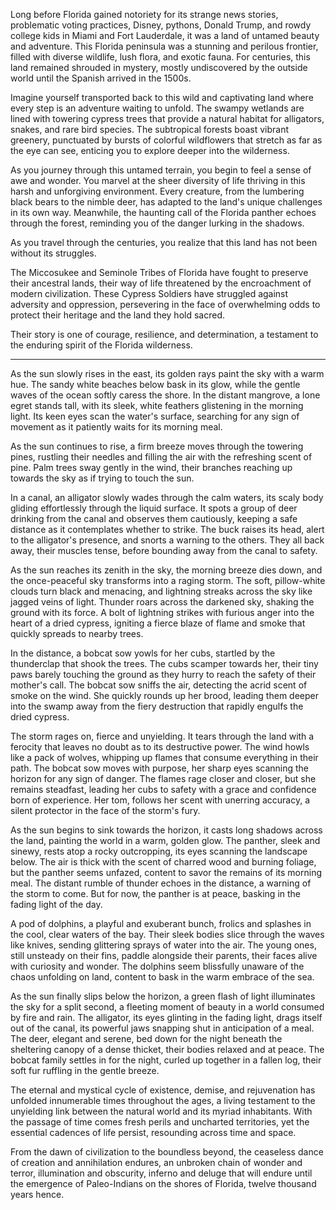 Long before Florida gained notoriety for its strange news stories, problematic voting practices, Disney, pythons, Donald Trump, and rowdy college kids in Miami and Fort Lauderdale, it was a land of untamed beauty and adventure. This Florida peninsula was a stunning and perilous frontier, filled with diverse wildlife, lush flora, and exotic fauna. For centuries, this land remained shrouded in mystery, mostly undiscovered by the outside world until the Spanish arrived in the 1500s.

Imagine yourself transported back to this wild and captivating land where every step is an adventure waiting to unfold. The swampy wetlands are lined with towering cypress trees that provide a natural habitat for alligators, snakes, and rare bird species. The subtropical forests boast vibrant greenery, punctuated by bursts of colorful wildflowers that stretch as far as the eye can see, enticing you to explore deeper into the wilderness.

As you journey through this untamed terrain, you begin to feel a sense of awe and wonder. You marvel at the sheer diversity of life thriving in this harsh and unforgiving environment. Every creature, from the lumbering black bears to the nimble deer, has adapted to the land's unique challenges in its own way. Meanwhile, the haunting call of the Florida panther echoes through the forest, reminding you of the danger lurking in the shadows.

As you travel through the centuries, you realize that this land has not been without its struggles. 

The Miccosukee and Seminole Tribes of Florida have fought to preserve their ancestral lands, their way of life threatened by the encroachment of modern civilization. These Cypress Soldiers have struggled against adversity and oppression, persevering in the face of overwhelming odds to protect their heritage and the land they hold sacred. 

Their story is one of courage, resilience, and determination, a testament to the enduring spirit of the Florida wilderness.

---

As the sun slowly rises in the east, its golden rays paint the sky with a warm hue. The sandy white beaches below bask in its glow, while the gentle waves of the ocean softly caress the shore. In the distant mangrove, a lone egret stands tall, with its sleek, white feathers glistening in the morning light. Its keen eyes scan the water's surface, searching for any sign of movement as it patiently waits for its morning meal.

As the sun continues to rise, a firm breeze moves through the towering pines, rustling their needles and filling the air with the refreshing scent of pine. Palm trees sway gently in the wind, their branches reaching up towards the sky as if trying to touch the sun.

In a canal, an alligator slowly wades through the calm waters, its scaly body gliding effortlessly through the liquid surface. It spots a group of deer drinking from the canal and observes them cautiously, keeping a safe distance as it contemplates whether to strike. The buck raises its head, alert to the alligator's presence, and snorts a warning to the others. They all back away, their muscles tense, before bounding away from the canal to safety.

As the sun reaches its zenith in the sky, the morning breeze dies down, and the once-peaceful sky transforms into a raging storm. The soft, pillow-white clouds turn black and menacing, and lightning streaks across the sky like jagged veins of light. Thunder roars across the darkened sky, shaking the ground with its force. A bolt of lightning strikes with furious anger into the heart of a dried cypress, igniting a fierce blaze of flame and smoke that quickly spreads to nearby trees.

In the distance, a bobcat sow yowls for her cubs, startled by the thunderclap that shook the trees. The cubs scamper towards her, their tiny paws barely touching the ground as they hurry to reach the safety of their mother's call. The bobcat sow sniffs the air, detecting the acrid scent of smoke on the wind. She quickly rounds up her brood, leading them deeper into the swamp away from the fiery destruction that rapidly engulfs the dried cypress.

The storm rages on, fierce and unyielding. It tears through the land with a ferocity that leaves no doubt as to its destructive power. The wind howls like a pack of wolves, whipping up flames that consume everything in their path. The bobcat sow moves with purpose, her sharp eyes scanning the horizon for any sign of danger. The flames rage closer and closer, but she remains steadfast, leading her cubs to safety with a grace and confidence born of experience. Her tom, follows her scent with unerring accuracy, a silent protector in the face of the storm's fury.

As the sun begins to sink towards the horizon, it casts long shadows across the land, painting the world in a warm, golden glow. The panther, sleek and sinewy, rests atop a rocky outcropping, its eyes scanning the landscape below. The air is thick with the scent of charred wood and burning foliage, but the panther seems unfazed, content to savor the remains of its morning meal. The distant rumble of thunder echoes in the distance, a warning of the storm to come. But for now, the panther is at peace, basking in the fading light of the day.

A pod of dolphins, a playful and exuberant bunch, frolics and splashes in the cool, clear waters of the bay. Their sleek bodies slice through the waves like knives, sending glittering sprays of water into the air. The young ones, still unsteady on their fins, paddle alongside their parents, their faces alive with curiosity and wonder. The dolphins seem blissfully unaware of the chaos unfolding on land, content to bask in the warm embrace of the sea.

As the sun finally slips below the horizon, a green flash of light illuminates the sky for a split second, a fleeting moment of beauty in a world consumed by fire and rain. The alligator, its eyes glinting in the fading light, drags itself out of the canal, its powerful jaws snapping shut in anticipation of a meal. The deer, elegant and serene, bed down for the night beneath the sheltering canopy of a dense thicket, their bodies relaxed and at peace. The bobcat family settles in for the night, curled up together in a fallen log, their soft fur ruffling in the gentle breeze.

The eternal and mystical cycle of existence, demise, and rejuvenation has unfolded innumerable times throughout the ages, a living testament to the unyielding link between the natural world and its myriad inhabitants. With the passage of time comes fresh perils and uncharted territories, yet the essential cadences of life persist, resounding across time and space. 

From the dawn of civilization to the boundless beyond, the ceaseless dance of creation and annihilation endures, an unbroken chain of wonder and terror, illumination and obscurity, inferno and deluge that will endure until the emergence of Paleo-Indians on the shores of Florida, twelve thousand years hence.